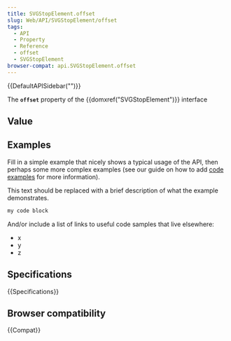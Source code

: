 ```yaml
---
title: SVGStopElement.offset
slug: Web/API/SVGStopElement/offset
tags:
  - API
  - Property
  - Reference
  - offset
  - SVGStopElement
browser-compat: api.SVGStopElement.offset
---
```

{{DefaultAPISidebar("")}}

The **`offset`** property of the {{domxref("SVGStopElement")}} interface 

## Value



## Examples

Fill in a simple example that nicely shows a typical usage of the API, then perhaps some more complex examples (see our guide on how to add [code examples](/en-US/docs/MDN/Contribute/Structures/Code_examples) for more information).

This text should be replaced with a brief description of what the example demonstrates.

```js
my code block
```

And/or include a list of links to useful code samples that live elsewhere:

*   x
*   y
*   z

## Specifications

{{Specifications}}

## Browser compatibility

{{Compat}}


